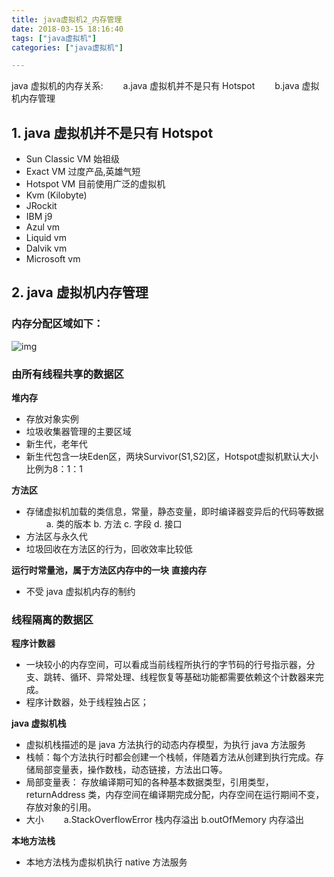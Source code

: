 ```yaml
---
title: java虚拟机2_内存管理
date: 2018-03-15 18:16:40
tags: ["java虚拟机"]
categories: ["java虚拟机"]

---
```


java 虚拟机的内存关系:
&emsp;&emsp;a.java 虚拟机并不是只有 Hotspot
&emsp;&emsp;b.java 虚拟机内存管理

<!--more-->

## 1. java 虚拟机并不是只有 Hotspot

- Sun Classic VM 始祖级
- Exact VM 过度产品,英雄气短
- Hotspot VM 目前使用广泛的虚拟机
- Kvm (Kilobyte)
- JRockit
- IBM j9
- Azul vm
- Liquid vm
- Dalvik vm
- Microsoft vm

## 2. java 虚拟机内存管理

### 内存分配区域如下：

![img](images/java虚拟机2_内存管理/Snipaste_2020-07-29_18-09-57.png "java虚拟机")

### 由所有线程共享的数据区

**堆内存**

- 存放对象实例
- 垃圾收集器管理的主要区域
- 新生代，老年代
- 新生代包含一块Eden区，两块Survivor(S1,S2)区，Hotspot虚拟机默认大小比例为8：1：1

**方法区**

- 存储虚拟机加载的类信息，常量，静态变量，即时编译器变异后的代码等数据
  &emsp;&emsp; a. 类的版本 b. 方法 c. 字段 d. 接口
- 方法区与永久代
- 垃圾回收在方法区的行为，回收效率比较低

**运行时常量池，属于方法区内存中的一块**
**直接内存**

- 不受 java 虚拟机内存的制约

### 线程隔离的数据区

**程序计数器**

- 一块较小的内存空间，可以看成当前线程所执行的字节码的行号指示器，分支、跳转、循环、异常处理、线程恢复等基础功能都需要依赖这个计数器来完成。
- 程序计数器，处于线程独占区；

**java 虚拟机栈**

- 虚拟机栈描述的是 java 方法执行的动态内存模型，为执行 java 方法服务
- 栈帧：每个方法执行时都会创建一个栈帧，伴随着方法从创建到执行完成。存储局部变量表，操作数栈，动态链接，方法出口等。
- 局部变量表： 存放编译期可知的各种基本数据类型，引用类型，returnAddress 类，内存空间在编译期完成分配，内存空间在运行期间不变，存放对象的引用。
- 大小
  &emsp;&emsp;a.StackOverflowError 栈内存溢出 b.outOfMemory 内存溢出

**本地方法栈**

- 本地方法栈为虚拟机执行 native 方法服务
